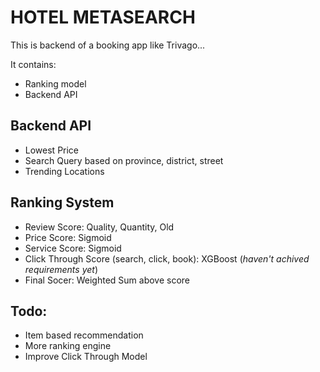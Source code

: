 # HOTEL METASEARCH
This is backend of a booking app like Trivago...

It contains:
- Ranking model
- Backend API
## Backend API
- Lowest Price
- Search Query based on province, district, street
- Trending Locations
## Ranking System
- Review Score: Quality, Quantity, Old
- Price Score: Sigmoid
- Service Score: Sigmoid
- Click Through Score (search, click, book): XGBoost (*haven't achived requirements yet*)
- Final Socer: Weighted Sum above score
## Todo:
- Item based recommendation
- More ranking engine
- Improve Click Through Model 
